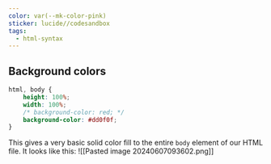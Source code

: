 ```yaml
---
color: var(--mk-color-pink)
sticker: lucide//codesandbox
tags:
  - html-syntax
---
```

## Background colors
~~~css
html, body {
    height: 100%;
    width: 100%;
    /* background-color: red; */
    background-color: #dd0f0f;
}
~~~

This gives a very basic solid color fill to the entire `body` element of our HTML file. It looks like this:
![[Pasted image 20240607093602.png]]
